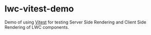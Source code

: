 # lwc-vitest-demo

Demo of using [Vitest](https://vitest.dev/) for testing Server Side Rendering and Client Side Rendering of LWC components.

